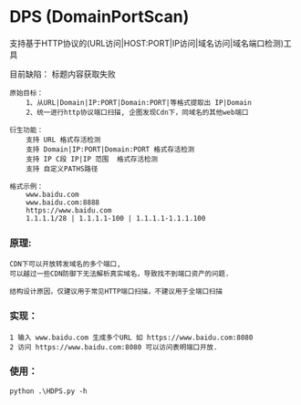 # DPS (DomainPortScan)

支持基于HTTP协议的(URL访问|HOST:PORT|IP访问|域名访问|域名端口检测)工具

目前缺陷： 标题内容获取失败

```
原始目标：
    1、从URL|Domain|IP:PORT|Domain:PORT|等格式提取出 IP|Domain
    2、统一进行http协议端口扫描, 企图发现Cdn下，同域名的其他web端口

衍生功能：
    支持 URL 格式存活检测
    支持 Domain|IP:PORT|Domain:PORT 格式存活检测
    支持 IP C段 IP|IP 范围  格式存活检测  
    支持 自定义PATHS路径 

格式示例： 
    www.baidu.com
    www.baidu.com:8888
    https://www.baidu.com
    1.1.1.1/28 | 1.1.1.1-100 | 1.1.1.1-1.1.1.100
```


### 原理: 
```
CDN下可以开放转发域名的多个端口, 
可以越过一些CDN防御下无法解析真实域名，导致找不到端口资产的问题.

结构设计原因，仅建议用于常见HTTP端口扫描，不建议用于全端口扫描
```
### 实现：
```
1 输入 www.baidu.com 生成多个URL 如 https://www.baidu.com:8080 
2 访问 https://www.baidu.com:8080 可以访问表明端口开放.
```

### 使用：
```
python .\HDPS.py -h
```


